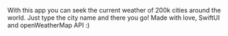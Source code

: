 With this app you can seek the current weather of 200k cities around the world. Just type the city name and there you go! Made with love, SwiftUI and openWeatherMap API :)
